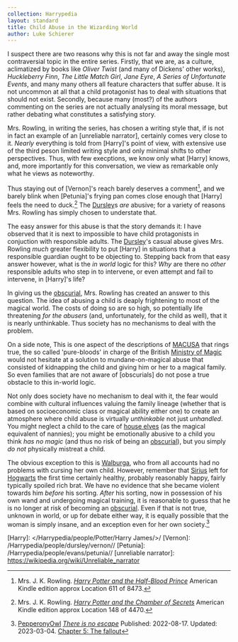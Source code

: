 ```yaml
---
collection: Harrypedia
layout: standard
title: Child Abuse in the Wizarding World
author: Luke Schierer
---
```


I suspect there are two reasons why this is not far and away the single most contraversial topic in the entire series. Firstly, that we are, as a culture,
aclimatized by books like _Oliver Twist_ (and many of Dickens' other works), _Huckleberry Finn_, _The Little Match Girl_, _Jane Eyre_, _A Series of Unfortunate Events_, and many many others all feature characters that suffer abuse. It is not uncommon at all that a child protagonist has to deal with situations that should not exist. Secondly, because many (most?) of the authors commenting on the series are not actually analysing its moral message, but rather debating what constitutes a satisfying story.

Mrs. Rowling, in writing the series, has chosen a writing style that, if is not in fact an example of an [unreliable narrator], certainly comes very close to it. _Nearly_ everything is told from [Harry]'s point of view, with extensive use of the third peson limited writing style and only minimal shifts to other perspectives. Thus, with few execptions, we know only what [Harry] knows,
and, more importantly for this conversation, we view as remarkable only what he views as noteworthy.

Thus staying out of [Vernon]'s reach barely deserves a comment[^240228-1], and we barely blink when [Petunia]'s frying pan comes close enough that [Harry]
feels the need to duck.[^240228-2] The [Dursley]s _are_ abusive; for a variety of reasons Mrs. Rowling has simply chosen to understate that.

The easy answer for this abuse is that the story demands it: I have observed that it is next to impossible to have child protagonists in conjuction with responsible adults. The [Dursley]'s casual abuse gives Mrs. Rowling _much_ greater flexibility to put [Harry] in situations that a responsible guardian ought to be objecting to. Stepping back from that easy answer however, what is the _in world_ logic for this? _Why_ are there no _other_ responsible adults
who step in to intervene, or even attempt and fail to intervene, in [Harry]'s life?

In giving us the [obscurial], Mrs. Rowling has created an answer to this question. The idea of abusing a child is deaply frightening to most of the
magical world. The costs of doing so are so high, so potentially life threatening _for the abusers_ (and, unfortunately, for the child as well),
that it is nearly unthinkable. Thus society has no mechanisms to deal with
the problem.

On a side note, This is one aspect of the descriptions of [MACUSA] that rings true, the so called 'pure-bloods' in charge of the British [Ministry of Magic]
would not hesitate at a solution to mundane-on-magical abuse that consisted of
kidnapping the child and giving him or her to a magical family. So even families that are not aware of [obscurials] do not pose a true obstacle to this in-world logic.

Not only does society have no mechanism to deal with it, the fear would combine with cultural influences valuing the family lineage (whether that is based on socioeconomic class or magical ability either one) to create an atmosphere where child abuse is virtually _unthinkable_ not just _unhandled_. You might neglect a child to the care of [house elves] (as the magical equivalent of nannies); you might be emotionally abusive to a child you think _has no magic_ (and thus no risk of being an [obscurial]), but you simply _do not_ physically mistreat a child.

The obvious exception to this is [Walburga], who from all accounts had no problems with cursing her own child. However, remember that [Sirius] left for [Hogwarts] the first time certainly healthy, probably reasonably happy, fairly typically spoiled rich brat. We have no evidence that she became violent towards him _before_ his sorting. _After_ his sorting, now in possession of his own wand and undergoing magical training, it is reasonable to guess that he is no longer at risk of becoming an [obscurial]. Even if that is not true, unknown in world, or up for debate either way, it is equally possible that the woman is simply insane, and an exception even for her own society.[^240228-3]

[Walburga]: /Harrypedia/people/Black/Walburga/
[obscurial]: /Harrypedia/beings/obscurus/
[Hogwarts]: /Harrypedia/hogwarts/
[Sirius]: /Harrypedia/people/Black/sirius_iii/
[house elves]: /Harrypedia/beings/elves/house_elf/
[MACUSA]: /Harrypedia/macusa/
[Ministry of Magic]: /Harrypedia/culture/government/
[Dursley]: /Harrypedia/people/dursley/
[Harry]: </Harrypedia/people/Potter/Harry James/>/
[Vernon]: /Harrypedia/people/dursley/vernon//
[Petunia]: /Harrypedia/people/evans/petunia//
[unreliable narrator]: https://wikipedia.org/wiki/Unreliable_narrator

[^240228-1]: Mrs. J. K. Rowling. _[Harry Potter and the Half-Blood Prince]_ American Kindle edition approx Location 611 of 8473.

[Harry Potter and the Half-Blood Prince]: https://www.librarything.com/work/1133624/

[^240228-2]: Mrs. J. K. Rowling. _[Harry Potter and the Chamber of Secrets]_ American Kindle edition approx Location 148 of 4470.

[Harry Potter and the Chamber of Secrets]: https://www.librarything.com/work/683408/

[^240228-3]:
    [PepperonyOwl](https://archiveofourown.org/users/PepperonyOwl/pseuds/PepperonyOwl)
    _[There is no escape](https://archiveofourown.org/works/41105757)_
    Published: 2022-08-17. Updated: 2023-03-04.
    [Chapter 5: The fallout](https://archiveofourown.org/works/41105757/chapters/114500419)
